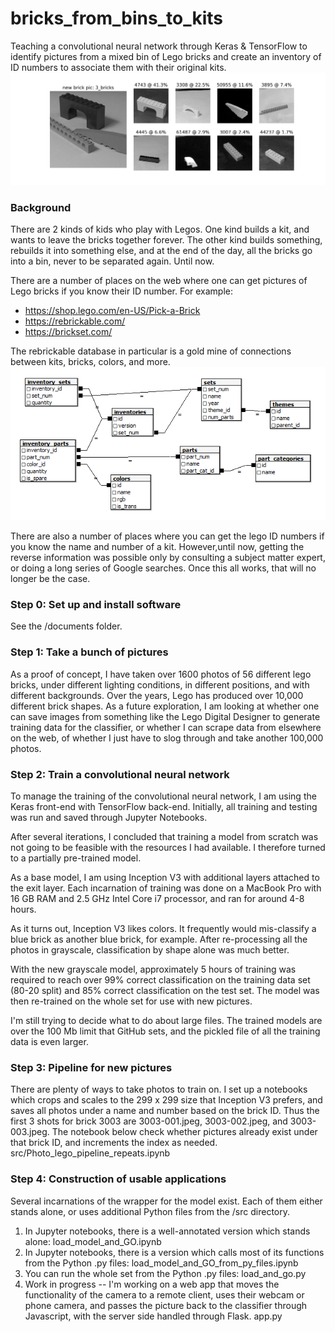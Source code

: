# bricks_from_bins_to_kits

Teaching a convolutional neural network through Keras &amp; TensorFlow to identify
pictures from a mixed bin of Lego bricks and create an inventory of ID numbers
to associate them with their original kits.
![](static/images/initial_classification_picture.png)

### Background
There are 2 kinds of kids who play with Legos.  One kind builds a kit, and
wants to leave the bricks together forever.  The other kind builds something,
rebuilds it into something else, and at the end of the day, all the bricks go
into a bin, never to be separated again.  Until now.

There are a number of places on the web where one can get pictures of Lego
bricks if you know their ID number.  For example:  
  * https://shop.lego.com/en-US/Pick-a-Brick  
  * https://rebrickable.com/  
  * https://brickset.com/  

The rebrickable database in particular is a gold mine of connections between
kits, bricks, colors, and more.  
![](static/images/downloads_schema.png)


There are also a number of places where you can get the lego ID numbers if you
know the name and number of a kit.  However,until now, getting the reverse
information was possible only by consulting a subject matter expert, or doing
a long series of Google searches.  Once this all works, that will no longer be
the case.  

### Step 0: Set up and install software
See the /documents folder.

### Step 1: Take a bunch of pictures
As a proof of concept, I have taken over 1600 photos of 56 different lego
bricks, under different lighting conditions, in different positions, and with
different backgrounds.  Over the years, Lego has produced over 10,000 different
brick shapes.  As a future exploration, I am looking at whether one can save
images from something like the Lego Digital Designer to generate training
data for the classifier, or whether I can scrape data from elsewhere on the web,
of whether I just have to slog through and take another 100,000 photos.

### Step 2: Train a convolutional neural network
To manage the training of the convolutional neural network, I am using the
Keras front-end with TensorFlow back-end.  Initially, all training and testing
was run and saved through Jupyter Notebooks.

After several iterations, I concluded that training a model from scratch was
not going to be feasible with the resources I had available.  I therefore
turned to a partially pre-trained model.

As a base model, I am using Inception V3 with additional layers attached to
the exit layer.  Each incarnation of training was done on a MacBook Pro with
16 GB RAM and 2.5 GHz Intel Core i7 processor, and ran for around 4-8 hours.

As it turns out, Inception V3 likes colors.  It frequently would mis-classify
a blue brick as another blue brick, for example.  After re-processing all the
photos in grayscale, classification by shape alone was much better.

With the new grayscale model,  approximately 5 hours of training was required
to reach over 99% correct classification on the training data set (80-20 split)
and 85% correct classification on the test set.  The model was then re-trained
on the whole set for use with new pictures.

I'm still trying to decide what to do about large files.  The trained models are
over the 100 Mb limit that GitHub sets, and the pickled file of all the training
data is even larger.

### Step 3: Pipeline for new pictures

There are plenty of ways to take photos to train on.  I set up a notebooks
which crops and scales to the 299 x 299 size that Inception V3 prefers, and
saves all photos under a name and number based on the brick ID.  Thus the first
3 shots for brick 3003 are 3003-001.jpeg, 3003-002.jpeg, and 3003-003.jpeg.
The notebook below check whether pictures already exist under that brick ID,
and increments the index as needed.
        src/Photo_lego_pipeline_repeats.ipynb

### Step 4: Construction of usable applications

Several incarnations of the wrapper for the model exist.  Each of them either
stands alone, or uses additional Python files from the /src directory.

1. In Jupyter notebooks, there is a well-annotated version which stands alone:
        load_model_and_GO.ipynb
2. In Jupyter notebooks, there is a version which calls most of its functions
   from the Python .py files:
        load_model_and_GO_from_py_files.ipynb
3. You can run the whole set from the Python .py files:
        load_and_go.py
4. Work in progress -- I'm working on a web app that moves the functionality
   of the camera to a remote client, uses their webcam or phone camera,
   and passes the picture back to the classifier through Javascript, with
   the server side handled through Flask.
        app.py
